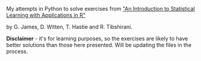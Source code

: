 My attempts in Python to solve exercises from ["An Introduction to Statistical Learning with Applications in R"](http://www-bcf.usc.edu/~gareth/ISL/)

by G. James, D. Witten, T. Hastie and R. Tibshirani.

**Disclaimer** - it's for learning purposes, so the exercises are likely to have better solutions than those here presented.
Will be updating the files in the process.